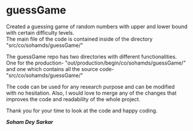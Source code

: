 # guessGame
Created a guessing game of random numbers with upper and lower bound with certain difficulty levels.
<br>
The main file of the code is contained inside of the directory "src/co/sohamds/guessGame/"
<br>
<p>
The guessGame repo has two directories with different functionalities.
<br>
One for the production- "out/production/begin/co/sohamds/guessGame/"
and one which contains all the source code- "src/co/sohamds/guessGame/"
<br>
</p>

<p>
The code can be used for any research purpose and can be modified
<br> with no hesitation. Also, I would love to merge any of the
changes that improves the code and readability of the whole project.

Thank you for your time to look at the code and happy coding.

<b><i>Soham Dey Sarkar</b></i>
</p>
